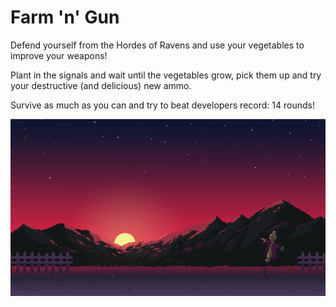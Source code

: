 # Farm 'n' Gun


 Defend yourself from the Hordes of Ravens and use your vegetables to improve your weapons!
 
 Plant in the signals and wait until the vegetables grow, pick them up and try your destructive (and delicious) new ammo.
 
 Survive as much as you can and try to beat developers record: 14 rounds!

<img src="Sprites/Mapa.png">
